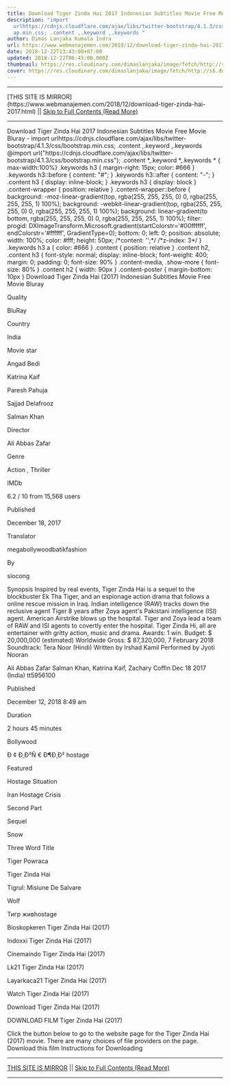 ```yaml
---
title: Download Tiger Zinda Hai 2017 Indonesian Subtitles Movie Free Movie Bluray
description: "import
  urlhttps://cdnjs.cloudflare.com/ajax/libs/twitter-bootstrap/4.1.3/css/bootstr\
  ap.min.css; .content ,.keyword ,.keywords "
author: Dimas Lanjaka Kumala Indra
url: https://www.webmanajemen.com/2018/12/download-tiger-zinda-hai-2017.html
date: 2018-12-22T13:43:00+07:00
updated: 2018-12-22T06:43:00.000Z
thumbnail: https://res.cloudinary.com/dimaslanjaka/image/fetch/http://s6.dunia21.net/wp-content/uploads/2018/02/film-tiger-zinda-hai-2017.jpg
cover: https://res.cloudinary.com/dimaslanjaka/image/fetch/http://s6.dunia21.net/wp-content/uploads/2018/02/film-tiger-zinda-hai-2017.jpg
---
```


<hr/> [THIS SITE IS MIRROR](https://www.webmanajemen.com/2018/12/download-tiger-zinda-hai-2017.html) || <a href="https://www.webmanajemen.com/2018/12/download-tiger-zinda-hai-2017.html" rel="follow" class="button" id="read-more">Skip to Full Contents (Read More)</a> <hr/> Download Tiger Zinda Hai 2017 Indonesian Subtitles Movie Free Movie Bluray - import urlhttps://cdnjs.cloudflare.com/ajax/libs/twitter-bootstrap/4.1.3/css/bootstrap.min.css; .content ,.keyword ,.keywords  @import url("https://cdnjs.cloudflare.com/ajax/libs/twitter-bootstrap/4.1.3/css/bootstrap.min.css");  .content *,.keyword *,.keywords * { max-width:100%}  .keywords h3 { margin-right: 15px; color: #666 }   .keywords h3::before { content: "#"; }  .keywords h3::after { content: "-"; }  .content h3 { display: inline-block; }  .keywords h3 { display: block }  .content-wrapper {          position: relative      }      .content-wrapper::before {          background: -moz-linear-gradient(top, rgba(255, 255, 255, 0) 0, rgba(255, 255, 255, 1) 100%);          background: -webkit-linear-gradient(top, rgba(255, 255, 255, 0) 0, rgba(255, 255, 255, 1) 100%);          background: linear-gradient(to bottom, rgba(255, 255, 255, 0) 0, rgba(255, 255, 255, 1) 100%);          filter: progid: DXImageTransform.Microsoft.gradient(startColorstr='#00ffffff', endColorstr='#ffffff', GradientType=0);          bottom: 0;          left: 0;          position: absolute;          width: 100%;          color: #fff;          height: 50px;          /*content: '';*/          /*z-index: 3*/      }      .keywords h3 a {          color: #666      }      .content {          position: relative      }      .content h2,      .content h3 {          font-style: normal;          display: inline-block;          font-weight: 400;          margin: 0;          padding: 0;          font-size: 90%      }      .content-media,      .show-more {          font-size: 80%      }      .content h2 {          width: 90px      }      .content-poster {          margin-bottom: 10px      }    
  Download Tiger Zinda Hai (2017) Indonesian Subtitles Movie Free Movie Bluray 

  

  
  
  
  Quality 
  
  BluRay 
  
  
  
  Country 
  
  India 
  
  
  
  Movie star 
  
  Angad Bedi 
  
  Katrina Kaif 
  
  Paresh Pahuja 
  
  Sajjad Delafrooz 
  
  Salman Khan 
  
  
  
  Director 
  
  Ali Abbas Zafar 
  
  
  
  Genre 
  
  Action , Thriller 
  
  
  
  IMDb 
  
  6.2 
  / 
  10 
  from 
  15,568 
  users 
  
  
  Published 
  
  December 18, 2017 
  
  
  
  Translator 
  
  megabollywoodbatikfashion 
  
  
  
  By 
  
  siocong 
  
  
  Synopsis 
 Inspired by real events, Tiger Zinda Hai is a sequel to the blockbuster Ek Tha Tiger, and an espionage action drama that follows a online rescue mission in Iraq.  Indian intelligence (RAW) tracks down the reclusive agent Tiger 8 years after Zoya agent's Pakistani intelligence (ISI) agent.  American Airstrike blows up the hospital. Tiger and Zoya lead a team of RAW and ISI agents to covertly enter the hospital.  Tiger Zinda Hi, all are entertainer with gritty action, music and drama. 
 Awards: 1 win. 
 Budget: $ 20,000,000 (estimated) 
 Worldwide Gross: $ 87,320,000, 7 February 2018 
 Soundtrack: Tera Noor (Hindi) Written by Irshad Kamil Performed by Jyoti Nooran 

  Ali Abbas Zafar 
  Salman Khan, Katrina Kaif, Zachary Coffin 
  Dec 18 2017 (India) 
  tt5956100 
 
  
  
  Published 
  
  December 12, 2018 8:49 am 
  
  
  
  Duration 
  
  2 hours 45 minutes 
  
  
  
  Bollywood 
  
  Ð ¢ Ð¸Ð³Ñ € Ð¶Ð¸Ð² hostage 
  
  Featured 
  
  Hostage Situation 
  
  Iran Hostage Crisis 
  
  Second Part 
  
  Sequel 
  
  Snow 
  
  Three Word Title 
  
  Tiger Powraca 
  
  Tiger Zinda Hai 
  
  Tigrul: Misiune De Salvare 
  
  Wolf 
  
  Тигр живhostage 
  
  Bioskopkeren Tiger Zinda Hai (2017) 
  
  Indoxxi Tiger Zinda Hai (2017) 
  
  Cinemaindo Tiger Zinda Hai (2017) 
  
  Lk21 Tiger Zinda Hai (2017) 
  
  Layarkaca21 Tiger Zinda Hai (2017) 
  
  Watch Tiger Zinda Hai (2017) 
  
  Download Tiger Zinda Hai (2017) 
  
  
  

  
  DOWNLOAD FILM Tiger Zinda Hai (2017) 
  
  Click the button below to go to the website page for the Tiger Zinda Hai (2017) movie.  There are many choices of file providers on the page. 
   Download this film   Instructions for Downloading <hr/> [THIS SITE IS MIRROR](https://www.webmanajemen.com/2018/12/download-tiger-zinda-hai-2017.html) || <a href="https://www.webmanajemen.com/2018/12/download-tiger-zinda-hai-2017.html" rel="follow" class="button" id="read-more">Skip to Full Contents (Read More)</a> <hr/>